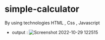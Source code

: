 # simple-calculator
By using technologies HTML , Css , Javascript

* output :
![Screenshot 2022-10-29 122515](https://user-images.githubusercontent.com/105235204/198818480-42af9274-886f-4aee-8e57-c6c2df5f399a.jpg)
